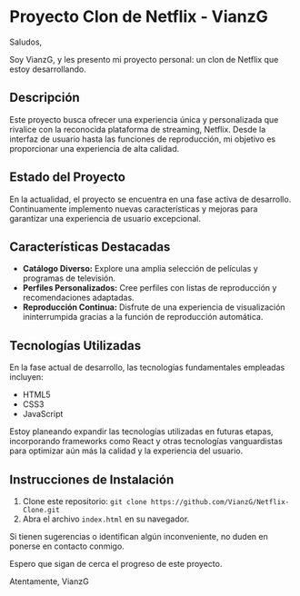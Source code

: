 # Proyecto Clon de Netflix - VianzG

Saludos,

Soy VianzG, y les presento mi proyecto personal: un clon de Netflix que estoy desarrollando.

## Descripción

Este proyecto busca ofrecer una experiencia única y personalizada que rivalice con la reconocida plataforma de streaming, Netflix. Desde la interfaz de usuario hasta las funciones de reproducción, mi objetivo es proporcionar una experiencia de alta calidad.

## Estado del Proyecto

En la actualidad, el proyecto se encuentra en una fase activa de desarrollo. Continuamente implemento nuevas características y mejoras para garantizar una experiencia de usuario excepcional.

## Características Destacadas

- **Catálogo Diverso:** Explore una amplia selección de películas y programas de televisión.
- **Perfiles Personalizados:** Cree perfiles con listas de reproducción y recomendaciones adaptadas.
- **Reproducción Continua:** Disfrute de una experiencia de visualización ininterrumpida gracias a la función de reproducción automática.

## Tecnologías Utilizadas

En la fase actual de desarrollo, las tecnologías fundamentales empleadas incluyen:

- HTML5
- CSS3
- JavaScript

Estoy planeando expandir las tecnologías utilizadas en futuras etapas, incorporando frameworks como React y otras tecnologías vanguardistas para optimizar aún más la calidad y la experiencia del usuario.

## Instrucciones de Instalación

1. Clone este repositorio: `git clone https://github.com/VianzG/Netflix-Clone.git`
2. Abra el archivo `index.html` en su navegador.

Si tienen sugerencias o identifican algún inconveniente, no duden en ponerse en contacto conmigo.

Espero que sigan de cerca el progreso de este proyecto.

Atentamente,
VianzG
